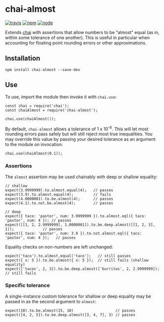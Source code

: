 # chai-almost

[![travis](https://travis-ci.org/nmuldavin/chai-almost.svg?branch=master)](https://travis-ci.org/nmuldavin/chai-almost)
[![npm](https://img.shields.io/npm/v/chai-almost.svg)](https://www.npmjs.com/package/chai-almost)
[![node](https://img.shields.io/badge/node-%3E=0.10-green.svg)](https://www.npmjs.com/package/chai-almost)

Extends [chai](https://github.com/chaijs/chai) with assertions that allow numbers to be "almost" equal (as in, within some tolerance of one another). This is useful in particular when accounting for floating point rounding errors or other approximations.

## Installation

```
npm install chai-almost --save-dev
```

## Use
To use, import the module then invoke it with `chai.use`:

```
const chai = require('chai');
const chaiAlmost = require('chai-almost');

chai.use(chaiAlmost());
```

By default, `chai-almost` allows a tolerance of 1 x 10<sup>-6</sup>. This will let most rounding errors pass safely but will still reject most true inequalities. You may override this value by passing your desired tolerance as an argument to the module on invocation:

```
chai.use(chaiAlmost(0.1));
```

### Assertions

The `almost` assertion may be used chainably with deep or shallow equality:

```
// shallow
expect(3.9999999).to.almost.equal(4);	// passes
expect(3.9).to.almost.equal(4);			// fails
expect(4.0000001).to.be.almost(4);		// passes
expect(4.1).to.not.be.almost(4);		// passes

// deep
expect({ taco: 'pastor', num: 3.9999999 }).to.almost.eql({ taco: 'pastor', num: 4 }); // passes
expect([[1, 2, 2.9999999], 1.0000001]).to.be.deep.almost([[1, 2, 3], 1]);             // passes
expect({ taco: 'pastor', num: 3.9 }).to.not.almost.eql({ taco: 'pastor', num: 4 });   // passes
```

Equality checks on non-numbers are left unchanged:

```
expect('taco').to.almost.equal('taco');   // still passes
expect({ x: 5 }).to.be.almost({ x: 5 });  // still fails (shallow equality)
expect(['tacos', 2, 3]).to.be.deep.almost(['burritos', 2, 2.9999999]); // still fails
```

### Specific tolerance

A single-instance custom tolerance for shallow or deep equality may be passed in as the second argument to `almost`:

```
expect(10).to.be.almost(15, 10)                   // passes
expect([4, 2, 5]).to.be.deep.almost([3, 4, 7], 3) // passes
```
